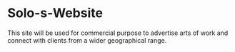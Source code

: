 # Solo-s-Website
This site will be used for commercial purpose to advertise arts of work and connect with clients from a wider geographical range.
